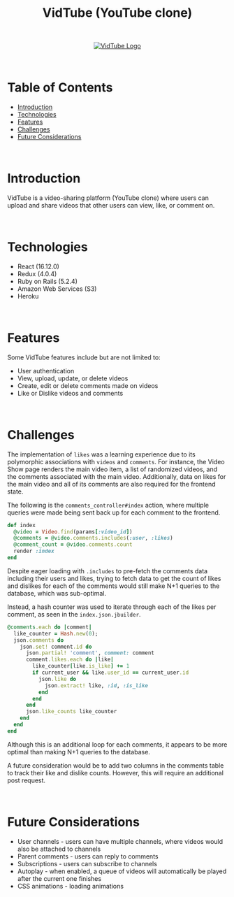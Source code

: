 <h1 align="center"> VidTube (YouTube clone)</h1>

<br />
<p align="center">
  <a href="https://vidtube-app.herokuapp.com/">
    <img src="https://github.com/taeinha/VidTube/blob/master/app/assets/images/vidtube.png?raw=true" alt="VidTube Logo" /> 
  </a>
</p>
<br />

# Table of Contents
* <a href="#intro">Introduction</a>
* <a href="#technologies">Technologies</a>
* <a href="#features">Features</a>
* <a href="#challenges">Challenges</a>
* <a href="#future">Future Considerations</a>

<br />
<div id="intro"></div>

# Introduction
VidTube is a video-sharing platform (YouTube clone) where users can upload and share videos that other users can view, like, or comment on.

<br />
<div id="technologies"></div>

# Technologies

* React (16.12.0)
* Redux (4.0.4)
* Ruby on Rails (5.2.4)
* Amazon Web Services (S3)
* Heroku

<br />
<div id="features"></div>

# Features
Some VidTube features include but are not limited to:
* User authentication
* View, upload, update, or delete videos
* Create, edit or delete comments made on videos
* Like or Dislike videos and comments

<br />
<div id="challenges"></div>

# Challenges
The implementation of `likes` was a learning experience due to its polymorphic associations with `videos` and `comments`. For instance, the Video Show page renders the main video item, a list of randomized videos, and the comments associated with the main video. Additionally, data on likes for the main video and all of its comments are also required for the frontend state.

The following is the `comments_controller#index` action, where multiple queries were made being sent back up for each comment to the frontend.

```ruby
def index
  @video = Video.find(params[:video_id])
  @comments = @video.comments.includes(:user, :likes)
  @comment_count = @video.comments.count
  render :index
end
```

Despite eager loading with `.includes` to pre-fetch the comments data including their users and likes, trying to fetch data to get the count of likes and dislikes for each of the comments would still make N+1 queries to the database, which was sub-optimal.

Instead, a hash counter was used to iterate through each of the likes per comment, as seen in the `index.json.jbuilder`.

```ruby
@comments.each do |comment|
  like_counter = Hash.new(0);
  json.comments do
    json.set! comment.id do
      json.partial! 'comment', comment: comment
      comment.likes.each do |like|
        like_counter[like.is_like] += 1
        if current_user && like.user_id == current_user.id
          json.like do
            json.extract! like, :id, :is_like
          end
        end
      end
      json.like_counts like_counter
    end
  end
end
```
Although this is an additional loop for each comments, it appears to be more optimal than making N+1 queries to the database.

A future consideration would be to add two columns in the comments table to track their like and dislike counts. However, this will require an additional post request.

<br />
<div id="future"></div>

# Future Considerations
* User channels - users can have multiple channels, where videos would also be attached to channels
* Parent comments - users can reply to comments
* Subscriptions - users can subscribe to channels
* Autoplay - when enabled, a queue of videos will automatically be played after the current one finishes
* CSS animations - loading animations